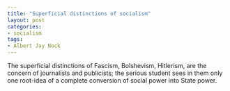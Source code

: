```yaml
---
title: "Superficial distinctions of socialism"
layout: post
categories:
- socialism
tags:
- Albert Jay Nock
---
```


The superficial distinctions of Fascism, Bolshevism, Hitlerism, are the concern of journalists and publicists; the serious student sees in them only one root-idea of a complete conversion of social power into State power.